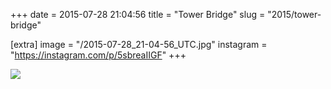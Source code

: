 +++
date = 2015-07-28 21:04:56
title = "Tower Bridge"
slug = "2015/tower-bridge"

[extra]
image = "/2015-07-28_21-04-56_UTC.jpg"
instagram = "https://instagram.com/p/5sbreaIIGF"
+++

<img src="/2015-07-28_21-04-56_UTC.jpg" />
